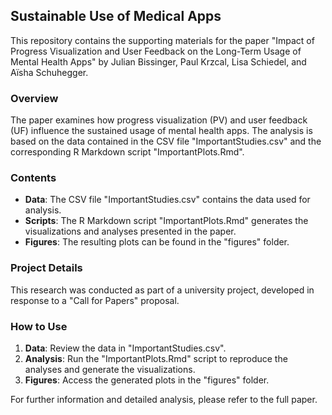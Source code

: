 ## Sustainable Use of Medical Apps

This repository contains the supporting materials for the paper "Impact of Progress Visualization and User Feedback on the Long-Term Usage of Mental Health Apps" by Julian Bissinger, Paul Krzcal, Lisa Schiedel, and Aïsha Schuhegger.

### Overview

The paper examines how progress visualization (PV) and user feedback (UF) influence the sustained usage of mental health apps. The analysis is based on the data contained in the CSV file "ImportantStudies.csv" and the corresponding R Markdown script "ImportantPlots.Rmd". 

### Contents

- **Data**: The CSV file "ImportantStudies.csv" contains the data used for analysis.
- **Scripts**: The R Markdown script "ImportantPlots.Rmd" generates the visualizations and analyses presented in the paper.
- **Figures**: The resulting plots can be found in the "figures" folder.

### Project Details

This research was conducted as part of a university project, developed in response to a "Call for Papers" proposal.

### How to Use

1. **Data**: Review the data in "ImportantStudies.csv".
2. **Analysis**: Run the "ImportantPlots.Rmd" script to reproduce the analyses and generate the visualizations.
3. **Figures**: Access the generated plots in the "figures" folder.

For further information and detailed analysis, please refer to the full paper.

